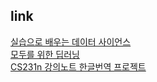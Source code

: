 ## link
[실습으로 배우는 데이터 사이언스](https://programmers.co.kr/learn/courses/21)  
[모두를 위한 딥러닝](https://www.inflearn.com/course/%EA%B8%B0%EB%B3%B8%EC%A0%81%EC%9D%B8-%EB%A8%B8%EC%8B%A0%EB%9F%AC%EB%8B%9D-%EB%94%A5%EB%9F%AC%EB%8B%9D-%EA%B0%95%EC%A2%8C/)  
[CS231n 강의노트 한글번역 프로젝트](http://aikorea.org/cs231n/)
